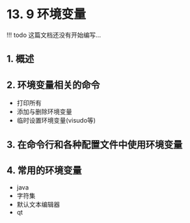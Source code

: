 # 13. 9 环境变量

!!! todo
    这篇文档还没有开始编写...

## 1. 概述

## 2. 环境变量相关的命令

- 打印所有
- 添加与删除环境变量
- 临时设置环境变量(visudo等)

## 3. 在命令行和各种配置文件中使用环境变量

## 4. 常用的环境变量

- java
- 字符集
- 默认文本编辑器
- qt
